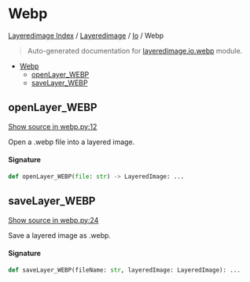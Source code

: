 # Webp

[Layeredimage Index](../../README.md#layeredimage-index) / [Layeredimage](../index.md#layeredimage) / [Io](./index.md#io) / Webp

> Auto-generated documentation for [layeredimage.io.webp](../../../../layeredimage/io/webp.py) module.

- [Webp](#webp)
  - [openLayer_WEBP](#openlayer_webp)
  - [saveLayer_WEBP](#savelayer_webp)

## openLayer_WEBP

[Show source in webp.py:12](../../../../layeredimage/io/webp.py#L12)

Open a .webp file into a layered image.

#### Signature

```python
def openLayer_WEBP(file: str) -> LayeredImage: ...
```



## saveLayer_WEBP

[Show source in webp.py:24](../../../../layeredimage/io/webp.py#L24)

Save a layered image as .webp.

#### Signature

```python
def saveLayer_WEBP(fileName: str, layeredImage: LayeredImage): ...
```